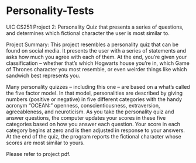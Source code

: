 # Personality-Tests
UIC CS251 Project 2: Personality Quiz that presents a series of questions, and determines which fictional character the user is most similar to.

Project Summary:
This project resembles a personality quiz that can be found on social media. It presents the user with a series of statements and asks how much you agree with each of them. At the end, you’re given your classification – whether that’s which Hogwarts house you’re in, which Game of Thrones character you most resemble, or even weirder things like which sandwich best represents you.

Many personality quizzes – including this one – are based on a what’s called the five factor model. In that model, personalities are described by giving numbers (positive or negative) in five different categories with the handy acronym “OCEAN:” openness, conscientiousness, extraversion, agreeableness, and neuroticism. As you take the personality quiz and answer questions, the computer updates your scores in these five categories based on how you answer each question. Your score in each category begins at zero and is then adjusted in response to your answers. At the end of the quiz, the program reports the fictional character whose scores are most similar to yours.

Please refer to project pdf.
